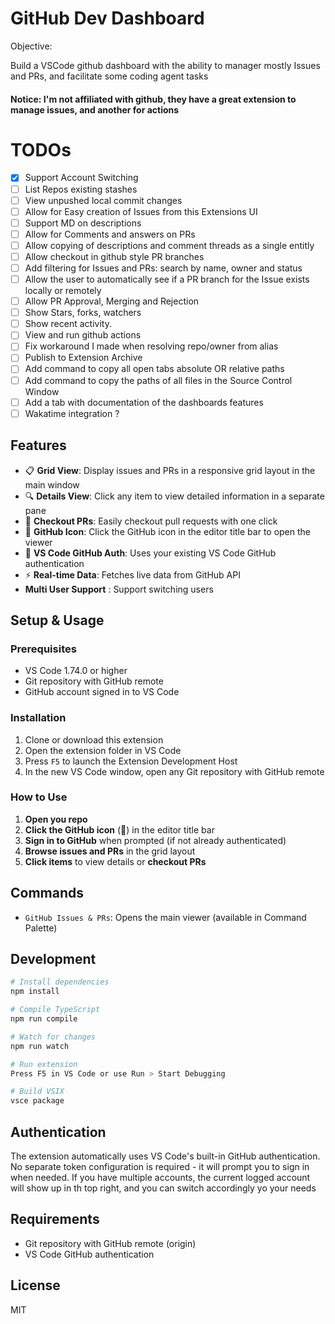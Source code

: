 # GitHub Dev Dashboard

Objective:

Build a VSCode github dashboard with the ability to manager mostly Issues and PRs, and facilitate some coding agent tasks

#### Notice: I'm not affiliated with github, they have a great extension to manage issues, and another for actions


# TODOs
- [x] Support Account Switching
- [ ] List Repos existing stashes
- [ ] View unpushed local commit changes
- [ ] Allow for Easy creation of Issues from this Extensions UI
- [ ] Support MD on descriptions
- [ ] Allow for Comments and answers on PRs
- [ ] Allow copying of descriptions and comment threads as a single entitly
- [ ] Allow checkout in github style PR branches
- [ ] Add filtering for Issues and PRs:  search by name, owner and status
- [ ] Allow the user to automatically see if a PR branch for the  Issue exists locally or remotely
- [ ] Allow PR Approval, Merging and Rejection
- [ ] Show Stars, forks, watchers 
- [ ] Show recent activity.
- [ ] View and run github actions
- [ ] Fix workaround I made when resolving repo/owner from alias
- [ ] Publish to Extension Archive
- [ ] Add command to copy all open tabs absolute OR relative paths
- [ ] Add command to copy the paths of all files in the Source Control Window
- [ ] Add a tab with documentation of the dashboards features
- [ ] Wakatime integration ?
## Features

- 📋 **Grid View**: Display issues and PRs in a responsive grid layout in the main window
- 🔍 **Details View**: Click any item to view detailed information in a separate pane
- 🔄 **Checkout PRs**: Easily checkout pull requests with one click
- 🎯 **GitHub Icon**: Click the GitHub icon in the editor title bar to open the viewer
- 🔐 **VS Code GitHub Auth**: Uses your existing VS Code GitHub authentication
- ⚡ **Real-time Data**: Fetches live data from GitHub API
- **Multi User Support** : Support switching users

## Setup & Usage

### Prerequisites
- VS Code 1.74.0 or higher
- Git repository with GitHub remote
- GitHub account signed in to VS Code

### Installation
1. Clone or download this extension
2. Open the extension folder in VS Code
3. Press `F5` to launch the Extension Development Host
4. In the new VS Code window, open any Git repository with GitHub remote

### How to Use
1. **Open you repo** 
2. **Click the GitHub icon** (📱) in the editor title bar
3. **Sign in to GitHub** when prompted (if not already authenticated)
4. **Browse issues and PRs** in the grid layout
5. **Click items** to view details or **checkout PRs**

## Commands

- `GitHub Issues & PRs`: Opens the main viewer (available in Command Palette)

## Development

```bash
# Install dependencies
npm install

# Compile TypeScript
npm run compile

# Watch for changes
npm run watch

# Run extension
Press F5 in VS Code or use Run > Start Debugging

# Build VSIX
vsce package
```


## Authentication

The extension automatically uses VS Code's built-in GitHub authentication. No separate token configuration is required - it will prompt you to sign in when needed.
If you have multiple accounts, the current logged account will show up in th top right, and you can switch accordingly yo your needs

## Requirements

- Git repository with GitHub remote (origin)
- VS Code GitHub authentication

## License
MIT